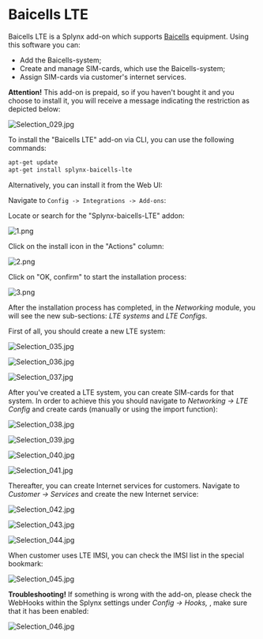 Baicells LTE
============

Baicells LTE is a Splynx add-on which supports [Baicells](http://baicells.com/) equipment. Using this software you can:

* Add the Baicells-system;
* Create and manage SIM-cards, which use the Baicells-system;
* Assign SIM-cards via customer's internet services.  

**Attention!** This add-on is prepaid, so if you haven't bought it and you choose to install it, you will receive a message indicating the restriction as depicted below:

![Selection_029.jpg](Selection_029.jpg)

To install the "Baicells LTE" add-on via CLI, you can use the following commands:

```bash
apt-get update
apt-get install splynx-baicells-lte
```
Alternatively, you can install it from the Web UI:

Navigate to `Config -> Integrations -> Add-ons`:

Locate or search for the "Splynx-baicells-LTE" addon:

![1.png](1.png)

Click on the install icon in the "Actions" column:

![2.png](2.png)

Click on "OK, confirm" to start the installation process:

![3.png](3.png)

After the installation process has completed, in the *Networking* module, you will see the new sub-sections: *LTE systems* and *LTE Configs*.

First of all, you should create a new LTE system:

![Selection_035.jpg](Selection_035.jpg)

![Selection_036.jpg](Selection_036.jpg)

![Selection_037.jpg](Selection_037.jpg)

After you've created a LTE system, you can create SIM-cards for that system. In order to achieve this you should navigate to _Networking → LTE Config_ and create cards (manually or using the import function):

![Selection_038.jpg](Selection_038.jpg)

![Selection_039.jpg](Selection_039.jpg)

![Selection_040.jpg](Selection_040.jpg)

![Selection_041.jpg](Selection_041.jpg)

Thereafter, you can create Internet services for customers. Navigate to _Customer → Services_ and create the new Internet service:

![Selection_042.jpg](Selection_042.jpg)

![Selection_043.jpg](Selection_043.jpg)

![Selection_044.jpg](Selection_044.jpg)

When customer uses LTE IMSI, you can check the IMSI list in the special bookmark:

![Selection_045.jpg](Selection_045.jpg)

**Troubleshooting!** If something is wrong with the add-on, please check the WebHooks within the Splynx settings under _Config → Hooks,_ , make sure that it has been enabled:

![Selection_046.jpg](Selection_046.jpg)
